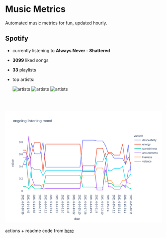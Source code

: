 # Music Metrics

Automated music metrics for fun, updated hourly.

## Spotify

- currently listening to **Always Never - Shattered**

- **3099** liked songs
- **33** playlists

- top artists: 

    ![artists](https://i.scdn.co/image/ab6761610000f178059b0c42483cc0958c1c2bc4) ![artists](https://i.scdn.co/image/8bf432a5ebaa42ac0a13209ee2b627506d10b92b) ![artists](https://i.scdn.co/image/8a188b7236f3c78416a3f75c9da52957ed3bcb9b)

<br></br>

<!-- ## Audio features for currently playing

![feature spread](figures/auto.png) -->

![ongoing features](figures/timeseries.png)

actions + readme code from [here](https://github.com/gargakshit/gargakshit)
